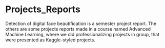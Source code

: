 # Projects_Reports
Detection of digital face beautification is a semester project report. The others are some projects reports made in a course named Advanced Machine Learning, where we did professionalizing projects in group,
that were presented as Kaggle-styled projects.
